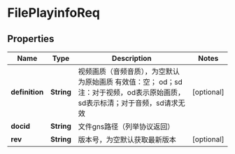 # FilePlayinfoReq

## Properties
Name | Type | Description | Notes
------------ | ------------- | ------------- | -------------
**definition** | **String** | 视频画质（音频音质），为空默认为原始画质    有效值：空； od；sd    注：对于视频，od表示原始画质，sd表示标清；对于音频，sd请求无效 |  [optional]
**docid** | **String** | 文件gns路径（列举协议返回） | 
**rev** | **String** | 版本号，为空默认获取最新版本 |  [optional]
